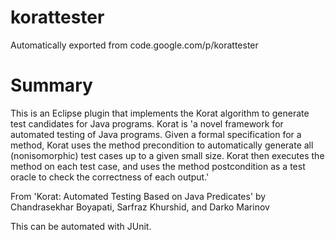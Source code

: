 # korattester
Automatically exported from code.google.com/p/korattester

# Summary
This is an Eclipse plugin that implements the Korat algorithm to generate test candidates for Java programs. Korat is 'a novel framework for automated testing of Java programs. Given a formal specification for a method, Korat uses the method precondition to automatically generate all (nonisomorphic) test cases up to a given small size. Korat then executes the method on each test case, and uses the method postcondition as a test oracle to check the correctness of each output.'

From 'Korat: Automated Testing Based on Java Predicates' by Chandrasekhar Boyapati, Sarfraz Khurshid, and Darko Marinov

This can be automated with JUnit.
